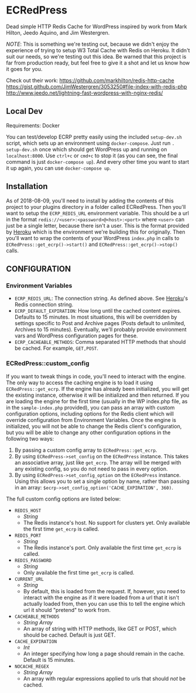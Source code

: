 # ECRedPress

Dead simple HTTP Redis Cache for WordPress inspired by work from Mark Hilton, Jeedo Aquino, and Jim Westergren. 

_NOTE_: This is something we're testing out, because we didn't enjoy the experience of trying to setup W3 Total Cache with Redis on Heroku. It didn't suit our needs, so we're testing out this idea. Be warned that this project is far from production ready, but feel free to give it a shot and let us know how it goes for you.

Check out their work:
https://github.com/markhilton/redis-http-cache
https://gist.github.com/JimWestergren/3053250#file-index-with-redis-php
http://www.jeedo.net/lightning-fast-wordpress-with-nginx-redis/

## Local Dev

Requirements: Docker

You can test/develop ECRP pretty easily using the included `setup-dev.sh` script, which sets up an environment using `docker-compose`. Just run `. setup-dev.sh` once which should get WordPress up and running on `localhost:8000`. Use `ctrl+c` or `cmd+c` to stop it (as you can see, the final command is just `docker-compose up`). And every other time you want to start it up again, you can use `docker-compose up`.

## Installation

As of 2018-08-09, you'll need to install by adding the contents of this project to your plugins directory in a folder called ECRedPress. Then you'll want to setup the `ECRP_REDIS_URL` environment variable. This should be a url in the format `redis://<user>:<password>@<host>:<port>` where `<user>` can just be a single letter, because there isn't a user. This is the format provided by [Heroku](https://devcenter.heroku.com/articles/heroku-redis) which is the environment we're building this for originally. Then you'll want to wrap the contents of your WordPress `index.php` in calls to `ECRedPress::get_ecrp()->start()` and `ECRedPress::get_ecrp()->stop()` calls.

## CONFIGURATION

### Environment Variables

- `ECRP_REDIS_URL`: The connection string. As defined above. See [Heroku](https://devcenter.heroku.com/articles/heroku-redis)'s Redis connection string.
- `ECRP_DEFAULT_EXPIRATION`: How long until the cached content expires. Defaults to 15 minutes. In most situations, this will be overridden by settings specific to Post and Archive pages (Posts default to unlimited, Archives to 15 minutes). Eventually, we'll probably provide environment vars and WordPress configuration pages for these.
- `ECRP_CACHEABLE_METHODS`: Comma separated HTTP methods that should be cached. For example, `GET,POST`.

### ECRedPress::custom_config

If you want to tweak things in code, you'll need to interact with the engine. The only way to access the caching engine is to load it using `ECRedPress::get_ecrp`. If the engine has already been initialized, you will get the existing instance, otherwise it will be initialized and then returned. If you are loading the engine for the first time (usually in the WP index.php file, as in the `sample-index.php` provided), you can pass an array with custom configuration options, including options for the Redis client which will override configuration from Environment Variables. Once the engine is initialized, you will not be able to change the Redis client's configuration, but you will be able to change any other configuration options in the following two ways:

1. By passing a custom config array to `ECRedPress::get_ecrp`. 
2. By using `ECRedPress->set_config` on the `ECRedPress` instance. This takes an associative array, just like `get_ecrp`. The array will be merged with any existing config, so you do not need to pass in every option.
3. By using `ECRedPress->set_config_option` on the `ECRedPress` instance. Using this allows you to set a single option by name, rather than passing in an array: `$ecrp->set_config_option('CACHE_EXPIRATION', 360)`.

The full custom config options are listed below:

- `REDIS_HOST` 
    - *String*
    - The Redis instance's host. No support for clusters yet. Only available the first time `get_ecrp` is called.
- `REDIS_PORT` 
    - *String*
    - The Redis instance's port. Only available the first time `get_ecrp` is called.
- `REDIS_PASSWORD`
    - *String*
    - Only available the first time `get_ecrp` is called.
- `CURRENT_URL` 
    - *String*
    - By default, this is loaded from the request. If, however, you need to interact with the engine as if it were loaded from a url that it isn't actually loaded from, then you can use this to tell the engine which url it should "pretend" to work from.
- `CACHEABLE_METHODS` 
    - *String Array*
    - An array of string with HTTP methods, like GET or POST, which should be cached. Default is just GET.
- `CACHE_EXPIRATION` 
    - *Int*
    - An integer specifying how long a page should remain in the cache. Default is 15 minutes.
- `NOCACHE_REGEX` 
    - *String Array*
    - An array with regular expressions applied to urls that should _not_ be cached.
 